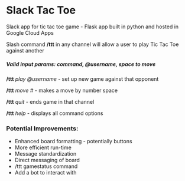 # Slack Tac Toe
Slack app for tic tac toe game - Flask app built in python and hosted in Google Cloud Apps

Slash command **/ttt** in any channel will allow a user to play Tic Tac Toe against another 

##### Valid input params: command, @username, space to move

**/ttt** *play @username* - set up new game against that opponent

**/ttt** *move #* - makes a move by number space

**/ttt** *quit* - ends game in that channel

**/ttt** *help* - displays all command options


### Potential Improvements:
* Enhanced board formatting - potentially buttons
* More efficient run-time
* Message standardization
* Direct messaging of board
* /ttt gamestatus command
* Add a bot to interact with
